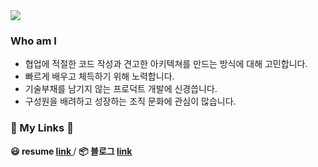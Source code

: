 <a href="https://github.com/ppamppamman">
  <img src="https://capsule-render.vercel.app/api?type=waving&color=auto&height=250&section=header&text=빰빰&fontSize=70&fontAlignY=30&fontAlign=85&desc=Lovin'%20in%20Javascript🙂%20%Interested%20in%20React.js,%20Three.js,%20Typescript🙃&descAlign=40" />
</a>

### **Who am I**

- 협업에 적절한 코드 작성과 견고한 아키텍쳐를 만드는 방식에 대해 고민합니다.
- 빠르게 배우고 체득하기 위해 노력합니다.
- 기술부채를 남기지 않는 프로덕트 개발에 신경씁니다.
- 구성원을 배려하고 성장하는 조직 문화에 관심이 많습니다.

<h3> 🚀   My Links 🚀  </h3>
<b> 😃 resume <a href="http://resume.ppamppam.me/" target="_blank"> link </a></b> / <b> 📦 블로그 <a href="https://ppamppamman.github.io/" target="_blank"> link </a></b>
